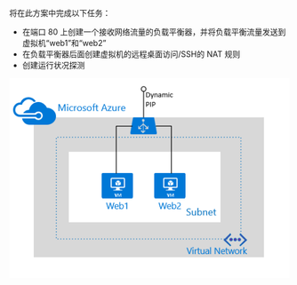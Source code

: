 将在此方案中完成以下任务：

- 在端口 80 上创建一个接收网络流量的负载平衡器，并将负载平衡流量发送到虚拟机“web1”和“web2”
- 在负载平衡器后面创建虚拟机的远程桌面访问/SSH的 NAT 规则
- 创建运行状况探测

![负载平衡器方案](./media/load-balancer-get-started-internet-scenario-include/scenario-classic.png)  

<!---HONumber=Mooncake_0822_2016-->